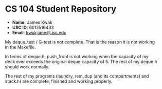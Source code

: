# CS 104 Student Repository

- **Name**: James Kwak
- **USC ID**: 6013516433
- **Email**: kwakjame@usc.edu

My deque_test / G-test is not complete.
That is the reason it is not working in the Makefile.

In terms of deque.h, push_front is not working when
the capacity of my deck ever exceeds the original
deque capacity of 5. The rest of my deque.h should
work normally.

The rest of my programs (laundry, 
rem_dup (and its compartments) and stack.h)
are complete, finished and working properly.